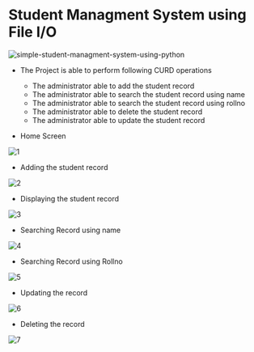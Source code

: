 # Student Managment System using File I/O
![simple-student-managment-system-using-python](https://user-images.githubusercontent.com/36398260/115978506-78332b80-a59d-11eb-90e7-5cce33a045f8.jpg)

- The Project is able to perform following CURD operations

  - The administrator able to add the student record
  - The administrator able to search the student record using name
  - The administrator able to search the student record using rollno
  - The administrator able to delete the student record
  - The administrator able to update the student record

- Home Screen 

![1](https://user-images.githubusercontent.com/36398260/116388646-aa60b980-a839-11eb-8238-d9f8e54087b6.PNG)

- Adding the student record

![2](https://user-images.githubusercontent.com/36398260/116388730-c2d0d400-a839-11eb-868b-b23601707765.PNG)

- Displaying the student record

![3](https://user-images.githubusercontent.com/36398260/116388742-c82e1e80-a839-11eb-9bcd-fea7b0de1505.PNG)

- Searching Record using name

![4](https://user-images.githubusercontent.com/36398260/116388788-d54b0d80-a839-11eb-9048-f23ee9d43fd8.PNG)

- Searching Record using Rollno

![5](https://user-images.githubusercontent.com/36398260/116388839-e562ed00-a839-11eb-85e5-530337f05c85.PNG)

- Updating the record

![6](https://user-images.githubusercontent.com/36398260/116388860-eb58ce00-a839-11eb-9366-393462134be1.PNG)

- Deleting the record

![7](https://user-images.githubusercontent.com/36398260/116388886-f27fdc00-a839-11eb-873f-b6119b3cffc1.PNG)
